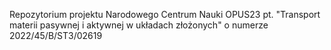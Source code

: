 Repozytorium projektu Narodowego Centrum Nauki OPUS23 pt. "Transport materii pasywnej i aktywnej w układach złożonych" o numerze 2022/45/B/ST3/02619
